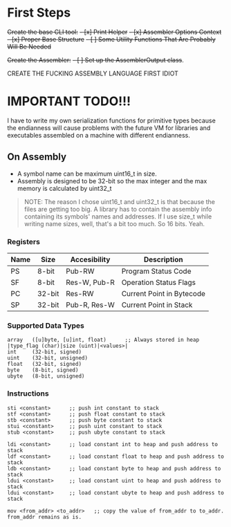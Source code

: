 # First Steps

~~Create the base CLI tool:~~ 
~~- [x] Print Helper~~ 
~~- [x] Assembler Options Context~~ 
~~- [x] Proper Base Structure~~ 
~~- [ ] Some Utility Functions That Are Probably Will Be Needed~~ 

~~Create the Assembler:~~ 
~~- [ ] Set up the AssemblerOutput class~~.

CREATE THE FUCKING ASSEMBLY LANGUAGE FIRST IDIOT

# IMPORTANT TODO!!!

I have to write my own serialization functions for primitive types because the endianness
will cause problems with the future VM for libraries and executables assembled on a machine
with different endianness.

## On Assembly

- A symbol name can be maximum uint16_t in size.
- Assembly is designed to be 32-bit so the max integer and the max memory is calculated by uint32_t

> NOTE: 
>   The reason I chose uint16_t and uint32_t is that because the files are getting too big.
>   A library has to contain the assembly info containing its symbols' names and addresses.
>   If I use size_t while writing name sizes, well, that's a bit too much. So 16 bits. Yeah.

### Registers

| Name | Size   | Accesibility | Description               |
|------|--------|--------------|---------------------------|
| PS   | 8-bit  | Pub-RW       | Program Status Code       |
| SF   | 8-bit  | Res-W, Pub-R | Operation Status Flags    |
| PC   | 32-bit | Res-RW       | Current Point in Bytecode |
| SP   | 32-bit | Pub-R, Res-W | Current Point in Stack    |

### Supported Data Types

```
array   ([u]byte, [u]int, float)      ;; Always stored in heap |type_flag (char)|size (uint)|<values>|
int     (32-bit, signed)
uint    (32-bit, unsigned)
float   (32-bit, signed)
byte    (8-bit, signed)
ubyte   (8-bit, unsigned)
```

### Instructions

```
sti <constant>      ;; push int constant to stack
stf <constant>      ;; push float constant to stack
stb <constant>      ;; push byte constant to stack
stui <constant>     ;; push uint constant to stack
stub <constant>     ;; push ubyte constant to stack

ldi <constant>      ;; load constant int to heap and push address to stack 
ldf <constant>      ;; load constant float to heap and push address to stack 
ldb <constant>      ;; load constant byte to heap and push address to stack 
ldui <constant>     ;; load constant uint to heap and push address to stack 
ldui <constant>     ;; load constant ubyte to heap and push address to stack 

mov <from_addr> <to_addr>   ;; copy the value of from_addr to to_addr. from_addr remains as is.
```
